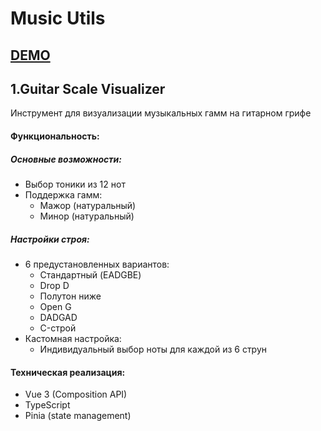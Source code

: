 # Music Utils

## [DEMO](https://max-vma.github.io/music-utils/)

## 1.Guitar Scale Visualizer

Инструмент для визуализации музыкальных гамм на гитарном грифе

#### Функциональность:

##### **Основные возможности:**

- Выбор тоники из 12 нот
- Поддержка гамм:
  - Мажор (натуральный)
  - Минор (натуральный)

##### **Настройки строя:**

- 6 предустановленных вариантов:
  - Стандартный (EADGBE)
  - Drop D
  - Полутон ниже
  - Open G
  - DADGAD
  - C-строй
- Кастомная настройка:
  - Индивидуальный выбор ноты для каждой из 6 струн

#### Техническая реализация:

- Vue 3 (Composition API)
- TypeScript
- Pinia (state management)
